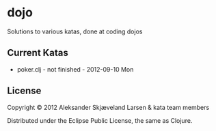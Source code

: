 # dojo

Solutions to various katas, done at coding dojos

## Current Katas

* poker.clj - not finished - 2012-09-10 Mon

## License

Copyright © 2012 Aleksander Skjæveland Larsen & kata team members

Distributed under the Eclipse Public License, the same as Clojure.
